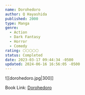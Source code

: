 ```yaml
---
name: Dorohedoro
author: Q Hayashida
published: 2000
type: Manga
genre:
  - Action
  - Dark Fantasy
  - Horror
  - Comedy
rating: 🌕🌕🌕🌕🌕
status: Completed
date: 2023-03-17 09:44:34 -0500
updated: 2024-06-16 16:56:05 -0500
---
```


![[dorohedoro.jpg|300]]

Book Link: [Dorohedoro](https://myanimelist.net/manga/1133/Dorohedoro)
